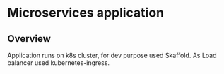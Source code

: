 # Microservices application

## Overview

Application runs on k8s cluster, for dev purpose used Skaffold.
As Load balancer used kubernetes-ingress.
